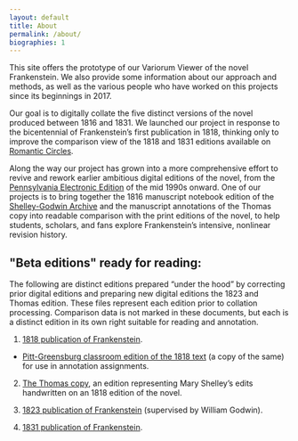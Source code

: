```yaml
---
layout: default
title: About
permalink: /about/
biographies: 1
---
```



This site offers the prototype of our Variorum Viewer of the novel Frankenstein.
We also provide some information about our approach and methods, as well as the various people who have worked on this projects since its beginnings in 2017.

Our goal is to digitally collate the five distinct versions of the novel produced between 1816 and 1831. We launched our project in response to the bicentennial of Frankenstein’s first publication in 1818, thinking only to improve the comparison view of the 1818 and 1831 editions available on [Romantic Circles](https://www.rc.umd.edu/editions/frankenstein).

Along the way our project has grown into a more comprehensive effort to revive and rework earlier ambitious digital editions of the novel, from the [Pennsylvania Electronic Edition](http://knarf.english.upenn.edu/) of the mid 1990s onward. One of our projects is to bring together the 1816 manuscript notebook edition of the [Shelley-Godwin Archive](http://shelleygodwinarchive.org/contents/frankenstein/) and the manuscript annotations of the Thomas copy into readable comparison with the print editions of the novel, to help students, scholars, and fans explore Frankenstein’s intensive, nonlinear revision history.

## "Beta editions" ready for reading:

The following are distinct editions prepared “under the hood” by correcting prior digital editions and preparing new digital editions the 1823 and Thomas edition. These files represent each edition prior to collation processing. Comparison data is not marked in these documents, but each is a distinct edition in its own right suitable for reading and annotation.

1. [1818 publication of Frankenstein](https://ebeshero.github.io/Pittsburgh_Frankenstein/Frankenstein_1818.html).
* [Pitt-Greensburg classroom edition of the 1818 text](https://ebeshero.github.io/Pittsburgh_Frankenstein/Frankenstein_1818_classEd.html) (a copy of the same) for use in annotation assignments.
2. [The Thomas copy](https://frankensteinvariorum.github.io/fv-collation/Frankenstein_Thom.html), an edition representing Mary Shelley’s edits handwritten on an 1818 edition of the novel.

3. [1823 publication of Frankenstein](https://ebeshero.github.io/Pittsburgh_Frankenstein/Frankenstein_1823.html) (supervised by William Godwin).

4. [1831 publication of Frankenstein](https://ebeshero.github.io/Pittsburgh_Frankenstein/Frankenstein_1831.html).
